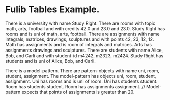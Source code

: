 # Fulib Tables Example.

There is a university with name Study Right. 
There are rooms with topic math, arts, football
and with credits 42.0 and 23.0 and 23.0. 
Study Right has rooms and is uni of math, arts, football.
There are assignments with name integrals, matrices, drawings, sculptures
and with points 42, 23, 12, 12. 
Math has assignments and is room of integrals and matrices. 
Arts has assignments drawings and sculptures. 
There are students with name Alice, Bob, and Carli 
and with student-id m4242, m2323, m2424. 
Study Right has students and is uni of Alice, Bob, and Carli. 

There is a model-pattern.
There are pattern-objects with name uni, room, student, assignment. 
The model-pattern has objects uni, room, student, assignment.
Uni has rooms and is uni of room.
Uni has students student. 
Room has students student. 
Room has assignments assignment. 
// Model-pattern expects that points of assignments is greater than 20. 
